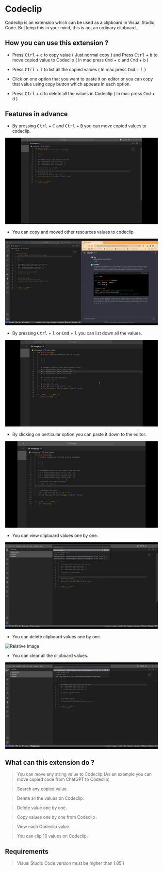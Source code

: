 # Codeclip

Codeclip is an extension which can be used as a clipboard in Visual Studio Code. But keep this in your mind, this is not an ordinary clipboard.

## How you can use this extension ?

- Press <kbd>Ctrl</kbd> + <kbd>c</kbd> to copy value ( Just normal copy ) and Press <kbd>Ctrl</kbd> + <kbd>b</kbd> to move copied value to Codeclip ( In mac press <kbd>Cmd</kbd> + <kbd>c</kbd> and <kbd>Cmd</kbd> + <kbd>b</kbd> )

- Press <kbd>Ctrl</kbd> + <kbd>l</kbd> to list all the copied values ( In mac press <kbd>Cmd</kbd> + <kbd>l</kbd> )

- Click on one option that you want to paste it on editor or you can copy that value using copy button which appears in each option.

- Press <kbd>Ctrl</kbd> + <kbd>d</kbd> to delete all the values in Codeclip ( In mac press <kbd>Cmd</kbd> + <kbd>d</kbd> )


## Features in advance

- By pressing <kbd>Ctrl</kbd> + <kbd>C</kbd> and <kbd>Ctrl</kbd> + <kbd>B</kbd> you can move copied values to codeclip.

![Relative Image](images/readme_images/CTRL+B.gif)

- You can copy and moved other resources values to codeclip

![Relative Image](images/readme_images/COPY_GLOBAL.gif)

- By pressing <kbd>Ctrl</kbd> + <kbd>l</kbd> or <kbd>Cmd</kbd> + <kbd>l</kbd> you can list down all the values.

![Relative Image](images/readme_images/CTRL+L.gif)

- By clicking on perticular option you can paste it down to the editor.

![Relative Image](images/readme_images/PASTE_BY_CLICKING.gif)

- You can view clipboard values one by one.

![Relative Image](images/readme_images/VIEW_VALUES.gif)

- You can delete clipboard values one by one.

![Relative Image](images/readme_images/DELETE_CLIPBOARD.gif)

- You can clear all the clipboard values.

![Relative Image](images/readme_images/CLEAR_CLIPBOARD.gif)

## What can this extension do ?

> You can move any string value to Codeclip (As an example you can move copied code from ChatGPT to Codeclip)

> Search any copied value.

> Delete all the values on Codeclip.

> Delete value one by one.

> Copy values one by one from Codeclip .

> View each Codeclip value.

> You can clip 10 values on Codeclip.


## Requirements

> Visual Studio Code version must be higher than 1.85.1
